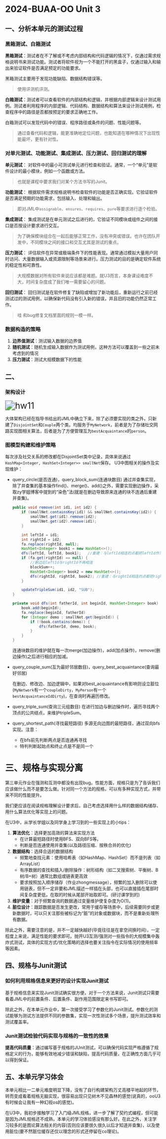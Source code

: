 # 2024-BUAA-OO Unit 3

## 一、分析本单元的测试过程

### 黑箱测试、白箱测试

**黑箱测试**：测试者在不了解或不考虑内部结构和代码逻辑的情况下，仅通过需求规格说明书来测试功能。测试者将软件视为一个不能打开的黑盒子，仅通过输入和输出来验证软件是否满足预定的功能要求。

黑箱测试主要用于发现功能缺陷、数据结构错误等。

> 使用评测机评测。

**白箱测试**：测试者可以查看软件的内部结构和逻辑，并根据内部逻辑来设计测试用例。测试者利用程序的内部逻辑、代码结构、数据结构和算法来设计测试用例，检查程序中的路径是否都按预定的要求正确地工作。

白箱测试可以发现代码中的错误、程序路径或条件的问题、性能问题等。

> 通过查看代码和逻辑，能更准确地定位问题，也能知道在哪种情况下出现性能最坏，更有针对性。

### 对单元测试、功能测试、集成测试、压力测试、回归测试的理解

**单元测试**：
对软件中的最小可测试单元进行检查和验证。通常，一个“单元”是软件设计的最小模块，例如一个函数或方法。

>  也就是课程中要求我们对某个方法书写的Junit。

**功能测试**：
根据软件需求规格说明书检查软件的功能是否正确实现。它验证软件是否满足预期的功能需求，包括输入、处理和输出。

> 即对JML中`assignable`、`ensures`、`requires`、`pure`等要求进行逐个检验。

**集成测试**：
集成测试是在单元测试之后进行的，它验证不同模块或组件之间的接口是否按设计要求进行交互。

> 为了确保模块组合在一起后能够正常工作，没有冲突或错误。也许在团队开发中，不同模块之间的接口和交互尤其是测试的重点。

**压力测试**：
评估软件在异常或极端条件下的性能表现。通常通过模拟大量用户同时访问、大量数据输入或资源限制等场景来进行。压力测试的目的是确定软件系统的稳定性和可靠性。

> 大规模数据对所有软件来说应该都是难题。就U3而言，本身课设难度不大，时间复杂度成了我们唯一需要留心的问题。

**回归测试**：
回归测试是在软件修复了缺陷或增加了新功能后，重新运行之前已经测试过的测试用例，以确保新代码没有引入新的错误，并且旧的功能仍然正常工作。

> 哇 和bug修复文档里面的规则一模一样。

### 数据构造的策略

1. **边界值测试**：测试输入数据的边界值
2. **随机测试**：随机生成输入数据作为测试用例，这种方法可以覆盖到一些之前未考虑到的情况
3. **压力测试**：测试大规模数据下的性能

## 二、

### 架构设计

<img src="%E7%AC%AC%E4%B8%89%E5%8D%95%E5%85%83%E6%80%BB%E7%BB%93/img/hw11.png" alt="hw11" style="zoom:200%;" />

大体架构已经在指导书给出的JML中确立下来，除了必须要实现的类之外，只新建了`DisjointSet`和`Couple`两个类。均服务于`MyNetwork`，前者是为了存储社交网路实现图相关算法，后者是为了方便管理互为`bestAcquaintance`的`person`。

### 图模型构建和维护策略

每次涉及社交关系的修改都在DisjointSet类中记录，具体来说通过`HashMap<Integer, HashSet<Integer>> smallNet`保存。
U3中图相关的操作及实现维护：

+ query_circle(是否连通)，query_block_sum(连通块数目)
  通过并查集实现，除了并查集的基本操作find()、merge()、add()之外，需要实现删边操作，采取zy学姐博客中提到的“染色”法(就是在删边导致原来连通的块不连通后重建并查集)。

  ```java
  public void remove(int id1, int id2) {
      if (smallNet.containsKey(id1) && smallNet.containsKey(id2)) {
          smallNet.get(id1).remove(id2);
          smallNet.get(id2).remove(id1);
      }
  
      int leftId = id1;
      int rightId = id2;
      fa.replace(rightId, null);
      HashSet<Integer> book1 = new HashSet<>();
      dfs(leftId, leftId, book1);	//重建：与leftId相连的点都把leftId作为父节点
      if (fa.get(rightId) == null) {
          //删边后leftId与rightId不再相连
          blockSum++;
          HashSet<Integer> book2 = new HashSet<>();
          dfs(rightId, rightId, book2); //重建：与rightId相连的点都把rightId作为父节点 
      }
  
      updateTripleSum(id1, id2, "SUB");
  }
  
  private void dfs(int fatherId, int beginId, HashSet<Integer> book) {
      book.add(beginId);
      fa.replace(beginId, fatherId)
      for (Integer demo : smallNet.get(beginId)) {
          if (!book.contains(demo)) {
              dfs(fatherId, demo, book);
          }
      }
  }
  ```

  连通块数目的维护就在每一次merge(加边操作)，add(加点操作)，remove(删边操作)之后进行相应的加减。

+ query_couple_sum(互为最好邻居数目)，query_best_acquaintance(查询最好邻居)

  在删边、修改边、加边逻辑中，如果对best_acquaintance有影响则设立脏位(`MyNetwork`有一个`coupleDirty`，`MyPerson`有一个`bestAcquaintanceIdDirty`)，在查询时再遍历修改。


+ query_triple_sum(查询三元组数目)
  在进行加边与删边操作时，遍历寻找两个顶点的公共结点，来维护tripleSum。

+ query_shortest_path(寻找最短路径)
  多源无向边图的最短路径，通过双向bfs实现。注意：

  + 在bfs前先判断两点是否连通再寻找
  + 特判判断起始点和终止点是不是同一个

  

# 三、规格与实现分离

第三单元作业在强测和互测中都没有出现bug。性能方面，规格只是为了告诉我们应该做什么而不是要怎么做。针对同一个方法的规格，可以有多种实现方式，并带来不同的性能提升。

我们更应该在阅读规格理解设计要求后，自己考虑选择用什么样的数据结构储存、用什么算法优化等实现上的问题。

在U3中，从学长学姐以及同学身上学习到的一些实现上的小tips：

1. **算法优化**：选择更加高效的算法来实现方法
   + 在计算最短路径时使用BFS、双向BFS等。
   + 判断是否连通使用并查集(以及路径压缩、按秩合并的优化)
2. **数据结构**：选择合适的数据结构
   + 频繁地查找元素：使用哈希表（如HashMap、HashSet）而不是列表（如ArrayList）
   + 有序数据的查找和插入/删除操作：树形结构（如二叉搜索树、平衡树、B树/B+树）通常比数组或链表更高效
   + 要求按照加入顺序储存（作业zhongmessage），频繁的加入删除可以使用链表，但不一定非要和JML描述一样插在头部，也可以直接插在尾部时间复杂度更低，在取的时候从尾部开始取即可。(研讨课学到的)
3. **维护变量**：对于频繁查询的数据通过变量维护使复杂度为O(1)。
4. **脏位设计**：跟踪数据是否发生更改，常用于缓存等场景中，后续需要同步或更新数据时，可以只关注那些被标记为“脏”的对象或数据块，而不是重新处理所有数据。

除此之外，需要注意的是，并不一定越快越好(毕竟往往是在拿空间换时间)，一定程度上来说，满足性能的要求即可。抛开U3互测/强测对一些指令的大规模集中轰炸式测试，具体的实现方式/优化策略的选择也要关注指令在实际情况的使用频率等因素。

## 四、规格与Junit测试

### 如何利用规格信息来更好的设计实现Junit测试

基于规格信息来实现Junit测试确实很方便，对于一个方法来说，Junit测试只需要看着JML中的前置条件、后置条件、副作用范围限定来书写即可。

除此之外，在本单元作业中，第一次接受学习了参数化的Junit测试。参数化的测试能够为测试方法提供不同的参数集，实现一次性测试多个场景，提升测试效率和测试覆盖率。

### Junit测试检验代码实现与规格的一致性的效果

**提高代码质量**：通过编写基于规格的JUnit测试，可以确保代码实现严格遵循了规格定义的行为，能够有效地减少错误和缺陷，提高代码质量，在正确性方面几乎可以得到保证。

## 五、本单元学习体会

本单元相比一二单元难度明显下降，没有了自行构建架构万丈高楼平地起的环节，转而变成看着规格无脑实现，很容易出现只见树木不见森林的感觉(说真的，ooU3有时候会让我有一种幻视os的感觉)。

在U3中，我初步接触学习了入门级JML规格，进一步了解了契约式编程，但可能是因为JML规格还不成熟，本单元的学习体验感没有那么好。在此之外，关注学习较多的是图论算法相关的内容(否则应该要很久很久以后才知道并查集)，以及使用脏位(要不然脏位缓存还仅以理念的形式还停留在co理论)。